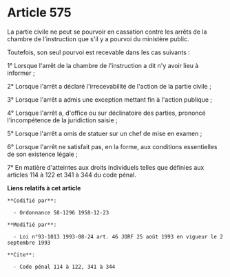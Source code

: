 # Article 575

La partie civile ne peut se pourvoir en cassation contre les arrêts de la chambre de l'instruction que s'il y a pourvoi du
ministère public.

Toutefois, son seul pourvoi est recevable dans les cas suivants :

1° Lorsque l'arrêt de la chambre de l'instruction a dit n'y avoir lieu à informer ;

2° Lorsque l'arrêt a déclaré l'irrecevabilité de l'action de la partie civile ;

3° Lorsque l'arrêt a admis une exception mettant fin à l'action publique ;

4° Lorsque l'arrêt a, d'office ou sur déclinatoire des parties, prononcé l'incompétence de la juridiction saisie ;

5° Lorsque l'arrêt a omis de statuer sur un chef de mise en examen ;

6° Lorsque l'arrêt ne satisfait pas, en la forme, aux conditions essentielles de son existence légale ;

7° En matière d'atteintes aux droits individuels telles que définies aux articles 114 à 122 et 341 à 344 du code pénal.

**Liens relatifs à cet article**

	**Codifié par**:

	  - Ordonnance 58-1296 1958-12-23

	**Modifié par**:

	  - Loi n°93-1013 1993-08-24 art. 46 JORF 25 août 1993 en vigueur le 2 septembre 1993

	**Cite**:

	  - Code pénal 114 à 122, 341 à 344
